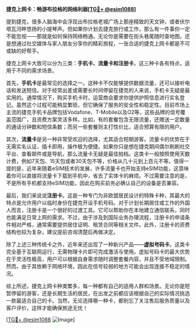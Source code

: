 **捷克上网卡：畅游布拉格的网络利器[[TG💪+ @esim1088](https://t.me/s/esim1088)]**

提到捷克，很多人脑海中会浮现出布拉格老城广场上那座精致的天文钟，或者伏尔塔瓦河畔悠扬的小提琴声。但如果你计划去捷克旅行或工作，那么有一件事你一定不能忽视——那就是如何保持网络畅通。无论你是需要在街头巷尾随时查地图，还是想通过社交媒体与家人朋友分享你的精彩旅程，一张合适的捷克上网卡都是不可或缺的好帮手。

捷克上网卡大致可以分为三类：**手机卡、流量卡和注册卡**。这三种卡各有特点，适用于不同的需求场景。

首先，**手机卡**是最常见的选择之一。这种卡不仅能够提供数据流量，还可以接听电话和发送短信。对于经常出差或需要长时间停留在捷克的人来说，手机卡无疑是最实用的。通常情况下，购买手机卡时，运营商会要求你提供护照信息进行实名登记。虽然这个过程可能稍显繁琐，但它确保了服务的安全性和稳定性。目前市场上主流的捷克手机卡品牌包括Vodafone、T-Mobile以及O2等，这些品牌的信号覆盖范围广，且资费方案灵活多样。比如，有的套餐包含无限流量，还赠送一定数量的通话分钟数和短信条数；而另一些套餐则主打性价比，适合预算有限的用户。

其次，**流量卡**是另一种非常受欢迎的选择，尤其适合短期游客。流量卡的优势在于无需实名认证，插卡即用，操作极为便捷。如果你只是想在捷克期间偶尔刷刷社交平台、查看邮件或是导航，那么流量卡无疑是最佳拍档。这类卡一般按照使用天数计费，例如7天包、15天包或者30天包不等，价格从几十元到上百元不等。值得一提的是，近年来随着eSIM技术的发展，许多流量卡也开始支持eSIM功能，这意味着你可以直接将流量卡下载到手机中，省去了实体卡的麻烦。不过需要注意的是，不是所有手机都支持eSIM功能，因此在购买前务必确认自己的设备是否兼容。

最后，我们来说说**注册卡**。这是一种专门为非欧盟居民设计的特殊卡种，其最大的特点是允许用户以临时身份在捷克开设手机号码。对于计划长期居住或工作的外国人而言，注册卡是一个很好的过渡工具。它可以帮助你在本地建立通信联系，同时也能满足日常上网的需求。不过，由于涉及到国际业务办理流程，注册卡的申请条件相对严格，通常需要提供居住证明、租赁合同等相关文件。此外，注册卡的资费结构也较为复杂，建议提前咨询清楚后再做决定。

除了上述三种传统卡之外，近年来还出现了一种新兴产品——**虚拟号码卡**。这类卡完全基于互联网运行，无需物理卡片即可完成激活与使用。虚拟号码卡的最大优势在于灵活性极高，用户可以根据自身需求随时调整套餐内容，并且不受地域限制。然而，由于其依赖于网络环境，因此在信号较弱的地方可能会出现连接不稳定的情况。

综上所述，捷克上网卡种类繁多，每一种都有自己的适用人群和场景。无论你是短暂停留的游客，还是长期生活的居民，在出发之前都应该根据自己的实际情况挑选一款最适合自己的卡。当然，无论选择哪一种卡，都别忘了关注售后服务质量以及客户评价，这样才能确保旅途无忧！

[[TG💪+ @esim1088](https://t.me/s/esim1088) ![Image](https://i.postimg.cc/4NQfJmqS/Snipaste-2025-05-13-00-14-12.png)]